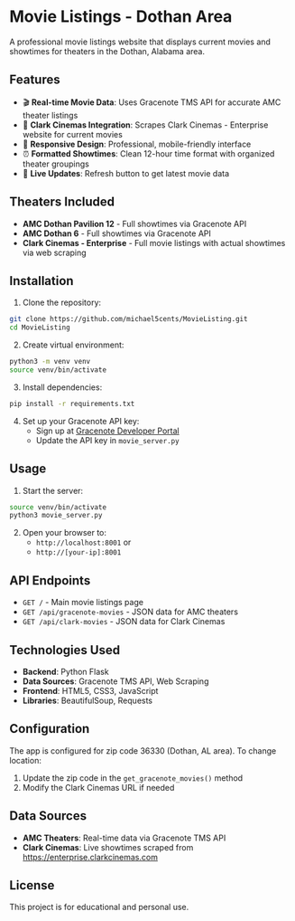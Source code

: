 # Movie Listings - Dothan Area

A professional movie listings website that displays current movies and showtimes for theaters in the Dothan, Alabama area.

## Features

- 🎬 **Real-time Movie Data**: Uses Gracenote TMS API for accurate AMC theater listings
- 🎪 **Clark Cinemas Integration**: Scrapes Clark Cinemas - Enterprise website for current movies
- 📱 **Responsive Design**: Professional, mobile-friendly interface
- ⏰ **Formatted Showtimes**: Clean 12-hour time format with organized theater groupings
- 🔄 **Live Updates**: Refresh button to get latest movie data

## Theaters Included

- **AMC Dothan Pavilion 12** - Full showtimes via Gracenote API
- **AMC Dothan 6** - Full showtimes via Gracenote API  
- **Clark Cinemas - Enterprise** - Full movie listings with actual showtimes via web scraping

## Installation

1. Clone the repository:
```bash
git clone https://github.com/michael5cents/MovieListing.git
cd MovieListing
```

2. Create virtual environment:
```bash
python3 -m venv venv
source venv/bin/activate
```

3. Install dependencies:
```bash
pip install -r requirements.txt
```

4. Set up your Gracenote API key:
   - Sign up at [Gracenote Developer Portal](https://developer.gracenote.com/)
   - Update the API key in `movie_server.py`

## Usage

1. Start the server:
```bash
source venv/bin/activate
python3 movie_server.py
```

2. Open your browser to:
   - `http://localhost:8001` or
   - `http://[your-ip]:8001`

## API Endpoints

- `GET /` - Main movie listings page
- `GET /api/gracenote-movies` - JSON data for AMC theaters
- `GET /api/clark-movies` - JSON data for Clark Cinemas

## Technologies Used

- **Backend**: Python Flask
- **Data Sources**: Gracenote TMS API, Web Scraping
- **Frontend**: HTML5, CSS3, JavaScript
- **Libraries**: BeautifulSoup, Requests

## Configuration

The app is configured for zip code 36330 (Dothan, AL area). To change location:
1. Update the zip code in the `get_gracenote_movies()` method
2. Modify the Clark Cinemas URL if needed

## Data Sources

- **AMC Theaters**: Real-time data via Gracenote TMS API
- **Clark Cinemas**: Live showtimes scraped from https://enterprise.clarkcinemas.com

## License

This project is for educational and personal use.